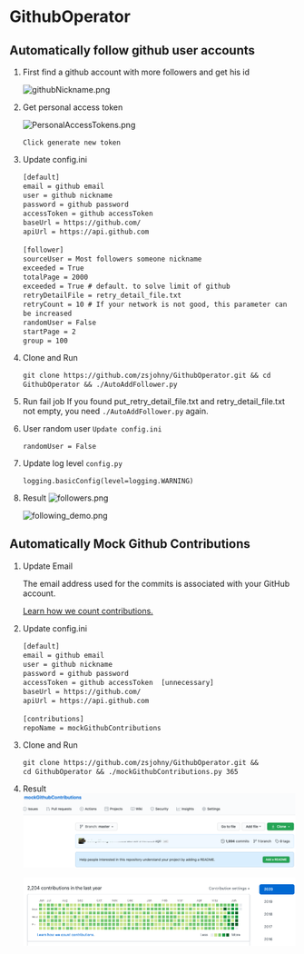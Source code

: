 # GithubOperator

##  Automatically follow github user accounts

1. First find a github account with more followers and get his id

    ![githubNickname.png](image/githubNickname.png)

2. Get personal access token

    ![PersonalAccessTokens.png](image/PersonalAccessTokens.png)

    ```
    Click generate new token
    ```
   
3. Update config.ini
    ```
    [default]
    email = github email
    user = github nickname
    password = github password
    accessToken = github accessToken
    baseUrl = https://github.com/
    apiUrl = https://api.github.com
   
    [follower]
    sourceUser = Most followers someone nickname
    exceeded = True 
    totalPage = 2000
    exceeded = True # default. to solve limit of github
    retryDetailFile = retry_detail_file.txt
    retryCount = 10 # If your network is not good, this parameter can be increased
    randomUser = False
    startPage = 2
    group = 100
    ```

4. Clone and Run
    ```
    git clone https://github.com/zsjohny/GithubOperator.git && cd GithubOperator && ./AutoAddFollower.py
    ```
   
5. Run fail job
    If you found put_retry_detail_file.txt and retry_detail_file.txt not 
    empty, you need `./AutoAddFollower.py` again.
    
6. User random user `Update config.ini`
    ```
    randomUser = False
    ```
   
7. Update log level `config.py`
    ```
    logging.basicConfig(level=logging.WARNING)
    ```
    
8. Result
    ![followers.png](image/followers.png)
    
    ![following_demo.png](image/following_demo.png)



## Automatically Mock Github Contributions

1. Update Email

    The email address used for the commits is associated with your GitHub account.

    [Learn how we count contributions.](https://help.github.com/en/github/setting-up-and-managing-your-github-profile/why-are-my-contributions-not-showing-up-on-my-profile)
   
2. Update config.ini
    ```
    [default]
    email = github email
    user = github nickname
    password = github password
    accessToken = github accessToken  [unnecessary]
    baseUrl = https://github.com/
    apiUrl = https://api.github.com
   
    [contributions]
    repoName = mockGithubContributions
    ```
   
3.  Clone and Run
    ```
    git clone https://github.com/zsjohny/GithubOperator.git && 
    cd GithubOperator && ./mockGithubContributions.py 365
    ```
    
4. Result
    ![mockGithubContributionsCommit.png](image/mockGithubContributionsCommit.png)
    
    ![contributions-result.png](image/contributions-result.png)
    
    
